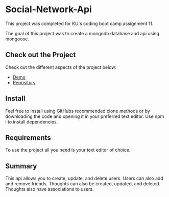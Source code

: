 # Social-Network-Api

This project was completed for KU's coding boot camp assignment 11. 

The goal of this project was to create a mongodb database and api using mongoose.

## Check out the Project
Check out the different aspects of the project below:

- [Demo](https://watch.screencastify.com/v/CtaDK7bmz1Oxx8nNwSEE)
- [Repository](https://github.com/johnathanmann/Social-Network-Api)


## Install
Feel free to install using GitHubs recommended clone methods or by downloading the code and opening it in your preferred text editor. Use npm i to install dependencies.

## Requirements
To use the project all you need is your text editor of choice.

## Summary
This api allows you to create, update, and delete users. Users can also add and remove friends. Thoughts can also be created, updated, and deleted. Thoughts also have associations to users.
